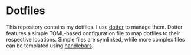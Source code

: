 # Dotfiles

This repository contains my dotfiles. I use [dotter](https://github.com/SuperCuber/dotter) to manage them. Dotter features a simple TOML-based configuration file to map dotfiles to their respective locations. Simple files are symlinked, while more complex files can be templated using [handlebars](https://docs.rs/handlebars/latest/handlebars/).
